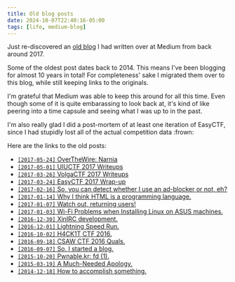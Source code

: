 ```yaml
---
title: Old blog posts
date: 2024-10-07T22:40:16-05:00
tags: [life, medium-blog]
---
```


Just re-discovered an [old blog][1] I had written over at Medium from back around 2017.

[1]: https://medium.com/michaels-blog

Some of the oldest post dates back to 2014.
This means I've been blogging for almost 10 years in total!
For completeness' sake I migrated them over to this blog, while still keeping links to the originals.

I'm grateful that Medium was able to keep this around for all this time.
Even though some of it is quite embarassing to look back at, it's kind of like peering into a time capsule and seeing what I was up to in the past.

I'm also really glad I did a post-mortem of at least one iteration of EasyCTF, since I had stupidly lost all of the actual competition data :frown:

Here are the links to the old posts:

- [`[2017-05-24]` OverTheWire: Narnia](/posts/2017-05-24_overthewire--narnia/)
- [`[2017-05-01]` UIUCTF 2017 Writeups](/posts/2017-05-01_uiuctf-2017-writeups/)
- [`[2017-03-26]` VolgaCTF 2017 Writeups](/posts/2017-03-26_volgactf-2017-writeups/)
- [`[2017-03-24]` EasyCTF 2017 Wrap-up](/posts/2017-03-24_easyctf-2017-wrap-up/)
- [`[2017-02-16]` So, you can detect whether I use an ad-blocker or not, eh?](/posts/2017-02-16_so--you-can-detect-whether-i-use-an-ad-blocker-or-not--eh/)
- [`[2017-01-14]` Why I think HTML is a programming language.](/posts/2017-01-14_why-i-think-html-is-a-programming-language/)
- [`[2017-01-07]` Watch out, returning users!](/posts/2017-01-07_watch-out--returning-users/)
- [`[2017-01-03]` Wi-Fi Problems when Installing Linux on ASUS machines.](/posts/2017-01-03_wi-fi-problems-when-installing-linux-on-asus-machines/)
- [`[2016-12-30]` XinIRC development.](/posts/2016-12-30_xinirc-development/)
- [`[2016-12-01]` Lightning Speed Run.](/posts/2016-12-01_lightning-speed-run/)
- [`[2016-10-02]` H4CK1T CTF 2016.](/posts/2016-10-02_h4ck1t-ctf-2016/)
- [`[2016-09-18]` CSAW CTF 2016 Quals.](/posts/2016-09-18_csaw-ctf-2016-quals/)
- [`[2016-09-07]` So. I started a blog.](/posts/2016-09-07_so--i-started-a-blog/)
- [`[2015-10-20]` Pwnable.kr: fd (1).](/posts/2015-10-20_pwnable-kr--fd--1/)
- [`[2015-03-19]` A Much-Needed Apology.](/posts/2015-03-19_a-much-needed-apology/)
- [`[2014-12-18]` How to accomplish something.](/posts/2014-12-28_how-to-accomplish-something/)


